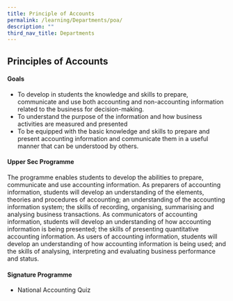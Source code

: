 ```yaml
---
title: Principle of Accounts
permalink: /learning/Departments/poa/
description: ""
third_nav_title: Departments
---
```

## Principles of Accounts

#### Goals

*   To develop in students the knowledge and skills to prepare, communicate and use both accounting and non-accounting information related to the business for decision-making.
*   To understand the purpose of the information and how business activities are measured and presented
*   To be equipped with the basic knowledge and skills to prepare and present accounting information and communicate them in a useful manner that can be understood by others.

#### Upper Sec Programme

The programme enables students to develop the abilities to prepare, communicate and use accounting information. As preparers of accounting information, students will develop an understanding of the elements, theories and procedures of accounting; an understanding of the accounting information system; the skills of recording, organising, summarising and analysing business transactions. As communicators of accounting information, students will develop an understanding of how accounting information is being presented; the skills of presenting quantitative accounting information. As users of accounting information, students will develop an understanding of how accounting information is being used; and the skills of analysing, interpreting and evaluating business performance and status.

#### Signature Programme

*   National Accounting Quiz